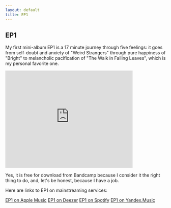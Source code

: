 ```yaml
---
layout: default
title: EP1
---
```

## EP1

My first mini-album EP1 is a 17 minute journey through five feelings: it goes from self-doubt and anxiety of "Weird Strangers" through pure happiness of "Bright" 
to melancholic pacification of "The Walk in Falling Leaves", which is my personal favorite one.

<iframe style="border: 0; width: 400px; height: 307px;" src="https://bandcamp.com/EmbeddedPlayer/album=1256769445/size=large/bgcol=ffffff/linkcol=0687f5/artwork=small/transparent=true/" seamless><a href="https://threecoloredsquares.bandcamp.com/album/ep1">EP1 by Three Colored Squares</a></iframe>

Yes, it is free for download from Bandcamp because I consider it the right thing to do, and, let's be honest, because I have a job.

Here are links to EP1 on mainstreaming services:

[EP1 on Apple Music](https://music.apple.com/us/album/1561449508)
[EP1 on Deezer](https://www.deezer.com/us/album/219252152)
[EP1 on Spotify](https://open.spotify.com/album/5nhOwFgVR560sVJYvdZuMA)
[EP1 on Yandex.Music](https://music.yandex.ru/album/14633265)
